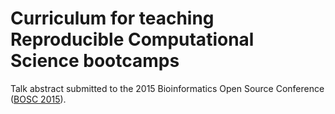 Curriculum for teaching Reproducible Computational Science bootcamps
====================================================================

Talk abstract submitted to the 2015 Bioinformatics Open Source Conference ([BOSC 2015]).

[BOSC 2015]: http://www.open-bio.org/wiki/BOSC_2015 
